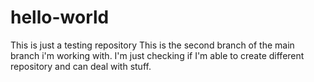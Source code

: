 # hello-world
This is just a testing repository
This is the second branch of the main branch i'm working with.
I'm just checking if I'm able to create different repository and  can deal with stuff.
